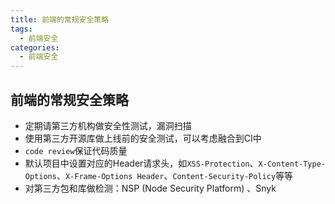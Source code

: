 ```yaml
---
title: 前端的常规安全策略
tags:
  - 前端安全
categories:
  - 前端安全
---
```




## 前端的常规安全策略

+ 定期请第三方机构做安全性测试，漏洞扫描
+ 使用第三方开源库做上线前的安全测试，可以考虑融合到CI中
+ `code review`保证代码质量
+ 默认项目中设置对应的Header请求头，如`XSS-Protection`、`X-Content-Type-Options`、`X-Frame-Options Header`、`Content-Security-Policy`等等
+ 对第三方包和库做检测：NSP (Node Security Platform) 、Snyk


